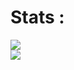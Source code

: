 # Stats :
![](https://github-readme-stats.vercel.app/api?username=mp-mb&theme=radical&hide_border=true&include_all_commits=false&count_private=true)<br/>
![](https://github-readme-streak-stats.herokuapp.com/?user=mp-mb&theme=radical&hide_border=true)<br/>
